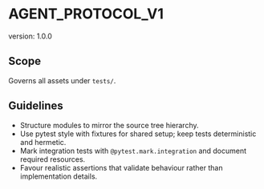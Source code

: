 # AGENT_PROTOCOL_V1

version: 1.0.0

## Scope

Governs all assets under `tests/`.

## Guidelines

- Structure modules to mirror the source tree hierarchy.
- Use pytest style with fixtures for shared setup; keep tests deterministic and hermetic.
- Mark integration tests with `@pytest.mark.integration` and document required resources.
- Favour realistic assertions that validate behaviour rather than implementation details.
